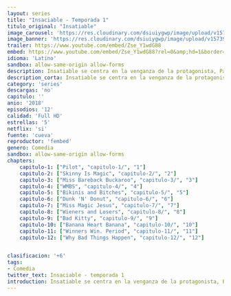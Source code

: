```yaml
---
layout: series
title: "Insaciable - Temporada 1"
titulo_original: "Insatiable"
image_carousel: 'https://res.cloudinary.com/dsiuiygwp/image/upload/v1573933020/insatiable-min_1_natmkq.jpg'
image_banner: 'https://res.cloudinary.com/dsiuiygwp/image/upload/v1573933021/Insatiable-Season-1-Poster-insatiable-41771763-900-506-min_unimcs.jpg'
trailer: https://www.youtube.com/embed/Zse_Y1wdG88
embed: https://www.youtube.com/embed/Zse_Y1wdG88?rel=0&amp;hd=1&border=0&wmode=opaque&enablejsapi=1&modestbranding=1&controls=1&showinfo=1
idioma: 'Latino'
sandbox: allow-same-origin allow-forms
description: Insatiable se centra en la venganza de la protagonista, Patty, hacía aquellos que alguna vez la han hecho sentir mal debido a su peso. De repente, la joven se vuelve delgada y esbelta lo que cambia la percepción de la gente hacia ella. Pero, Patty no lo olvida ni perdona y se quiere tomar la justicia por su mano. Para ello, contrata a un abogado civil deshonrado e insatisfecho que se ha convertido en un experto entrenador de belleza. Este abogado, Bob, ve un gran potencial en la adolescente y, con ayuda de su mujer, la introducen en el mundo de los certámenes de belleza. Patty, quiere llegar mucho más lejos de lo que Bob y su esposa pensaban.
description_corta: Insatiable se centra en la venganza de la protagonista, Patty, hacía aquellos que alguna vez la han hecho sentir mal debido a su peso. De repente, la joven se vuelve delgada y esbelta lo que cambia la percepción de la gente hacia ella. Pero, Patty no..
category: 'series'
descargas: 'no'
capitulo: ''
anio: '2018'
episodios: '12'
calidad: 'Full HD'
estrellas: '5'
netflix: 'si'
fuente: 'cueva'
reproductor: 'fembed'
genero: Comedia
sandbox: allow-same-origin allow-forms 
chapters:
    capitulo-1: ["Pilot", "capitulo-1/", "1"]
    capitulo-2: ["Skinny Is Magic", "capitulo-2/", "2"]
    capitulo-3: ["Miss Bareback Buckaroo", "capitulo-3/", "3"]
    capitulo-4: ["WMBS", "capitulo-4/", "4"]
    capitulo-5: ["Bikinis and Bitches", "capitulo-5/", "5"]
    capitulo-6: ["Dunk 'N' Donut", "capitulo-6/", "6"]
    capitulo-7: ["Miss Magic Jesus", "capitulo-7/", "7"]
    capitulo-8: ["Wieners and Losers", "capitulo-8/", "8"]
    capitulo-9: ["Bad Kitty", "capitulo-9/", "9"]
    capitulo-10: ["Banana Heart Banana", "capitulo-10/", "10"]
    capitulo-11: ["Winners Win. Period", "capitulo-11/", "11"]
    capitulo-12: ["Why Bad Things Happen", "capitulo-12/", "12"]


clasificacion: '+6'
tags:
- Comedia
twitter_text: Insaciable - temporada 1
introduction: Insatiable se centra en la venganza de la protagonista, Patty, hacía aquellos que alguna vez la han hecho sentir mal debido a su peso. De repente, la joven se vuelve delgada y esbelta lo que cambia la percepción de la gente hacia ella. Pero, Patty no..
---
```



 







